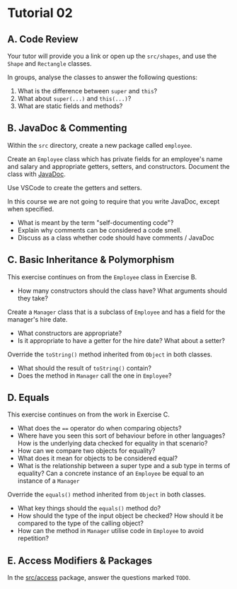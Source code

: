 # Tutorial 02
## A. Code Review
Your tutor will provide you a link or open up the `src/shapes`, and use the `Shape` and `Rectangle` classes.

In groups, analyse the classes to answer the following questions:

1. What is the difference between `super` and `this`?
2. What about `super(...)` and `this(...)`?
3. What are static fields and methods?

## B. JavaDoc & Commenting
Within the `src` directory, create a new package called `employee`.

Create an `Employee` class which has private fields for an employee's name and salary and appropriate getters, setters, and constructors. Document the class with [JavaDoc](https://www.oracle.com/au/technical-resources/articles/java/javadoc-tool.html).

Use VSCode to create the getters and setters.

In this course we are not going to require that you write JavaDoc, except when specified.

- What is meant by the term "self-documenting code"?
- Explain why comments can be considered a code smell.
- Discuss as a class whether code should have comments / JavaDoc

## C. Basic Inheritance & Polymorphism
This exercise continues on from the `Employee` class in Exercise B.

- How many constructors should the class have? What arguments should they take?

Create a `Manager` class that is a subclass of `Employee` and has a field for the manager's hire date.

- What constructors are appropriate?
- Is it appropriate to have a getter for the hire date? What about a setter?

Override the `toString()` method inherited from `Object` in both classes.

- What should the result of `toString()` contain?
- Does the method in `Manager` call the one in `Employee`?

## D. Equals
This exercise continues on from the work in Exercise C.

- What does the `==` operator do when comparing objects?
- Where have you seen this sort of behaviour before in other languages? How is the underlying data checked for equality in that scenario?
- How can we compare two objects for equality?
- What does it mean for objects to be considered equal?
- What is the relationship between a super type and a sub type in terms of equality? Can a concrete instance of an `Employee` be equal to an instance of a `Manager`

Override the `equals()` method inherited from `Object` in both classes.
- What key things should the `equals()` method do?
- How should the type of the input object be checked? How should it be compared to the type of the calling object?
- How can the method in `Manager` utilise code in `Employee` to avoid repetition?

## E. Access Modifiers & Packages
In the [src/access](src/access/) package, answer the questions marked `TODO`.
